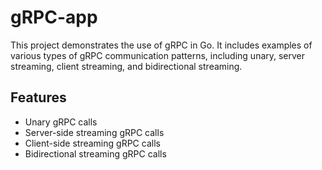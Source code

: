 # gRPC-app

This project demonstrates the use of gRPC in Go. It includes examples of various types of gRPC communication patterns, including unary, server streaming, client streaming, and bidirectional streaming.

## Features

- Unary gRPC calls
- Server-side streaming gRPC calls
- Client-side streaming gRPC calls
- Bidirectional streaming gRPC calls
